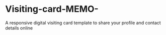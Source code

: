 # Visiting-card-MEMO-
A responsive digital visiting card template to share your profile and contact details online

